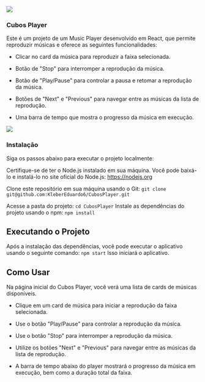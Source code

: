 ![](https://i.imgur.com/xG74tOh.png)

### Cubos Player

Este é um projeto de um Music Player desenvolvido em React, que permite reproduzir músicas e oferece as seguintes funcionalidades:

- Clicar no card da música para reproduzir a faixa selecionada.

- Botão de "Stop" para interromper a reprodução da música.

- Botão de "Play/Pause" para controlar a pausa e retomar a reprodução da música.

- Botões de "Next" e "Previous" para navegar entre as músicas da lista de reprodução.

- Uma barra de tempo que mostra o progresso da música em execução.

![](https://i.imgur.com/CO0k0m6.png)


### Instalação
Siga os passos abaixo para executar o projeto localmente:

Certifique-se de ter o Node.js instalado em sua máquina. Você pode baixá-lo e instalá-lo no site oficial do Node.js: https://nodejs.org

Clone este repositório em sua máquina usando o Git:
`git clone git@github.com:KleberEduardo6/CubosPlayer.git`

Acesse a pasta do projeto:
`cd CubosPlayer`
Instale as dependências do projeto usando o npm:
`npm install`

## Executando o Projeto

Após a instalação das dependências, você pode executar o aplicativo usando o seguinte comando:
`npm start`
Isso iniciará o aplicativo.

## Como Usar

Na página inicial do Cubos Player, você verá uma lista de cards de músicas disponíveis.

- Clique em um card de música para iniciar a reprodução da faixa selecionada.

- Use o botão "Play/Pause" para controlar a reprodução da música.

- Use o botão "Stop" para interromper a reprodução da música.

- Utilize os botões "Next" e "Previous" para navegar entre as músicas da lista de reprodução.

- A barra de tempo abaixo do player mostrará o progresso da música em execução, bem como a duração total da faixa.
